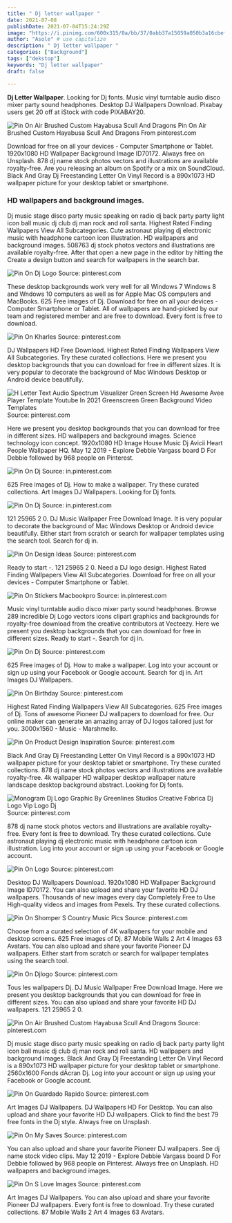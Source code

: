 ```yaml
---
title: " Dj letter wallpaper "
date: 2021-07-08
publishDate: 2021-07-04T15:24:29Z
image: "https://i.pinimg.com/600x315/0a/bb/37/0abb37a15059a050b3a16cbef786374b.jpg"
author: "Asole" # use capitalize
description: " Dj letter wallpaper "
categories: ["Background"]
tags: ["dekstop"]
keywords: "Dj letter wallpaper"
draft: false

---
```



**Dj Letter Wallpaper**. Looking for Dj fonts. Music vinyl turntable audio disco mixer party sound headphones. Desktop DJ Wallpapers Download. Pixabay users get 20 off at iStock with code PIXABAY20.

![Pin On Air Brushed Custom Hayabusa Scull And Dragons](https://i.pinimg.com/600x315/35/ab/bd/35abbddf865237d0d783cdf6fe6c7e20.jpg "Pin On Air Brushed Custom Hayabusa Scull And Dragons")
Pin On Air Brushed Custom Hayabusa Scull And Dragons From pinterest.com


Download for free on all your devices - Computer Smartphone or Tablet. 1920x1080 HD Wallpaper Background Image ID70172. Always free on Unsplash. 878 dj name stock photos vectors and illustrations are available royalty-free. Are you releasing an album on Spotify or a mix on SoundCloud. Black And Gray Dj Freestanding Letter On Vinyl Record is a 890x1073 HD wallpaper picture for your desktop tablet or smartphone.

### HD wallpapers and background images.

Dj music stage disco party music speaking on radio dj back party party light icon ball music dj club dj man rock and roll santa. Highest Rated Finding Wallpapers View All Subcategories. Cute astronaut playing dj electronic music with headphone cartoon icon illustration. HD wallpapers and background images. 508763 dj stock photos vectors and illustrations are available royalty-free. After that open a new page in the editor by hitting the Create a design button and search for wallpapers in the search bar.


![Pin On Dj Logo](https://i.pinimg.com/474x/27/5a/c3/275ac3924bb7e18d338ef41f81f17a83.jpg "Pin On Dj Logo")
Source: pinterest.com

These desktop backgrounds work very well for all Windows 7 Windows 8 and Wndows 10 computers as well as for Apple Mac OS computers and MacBooks. 625 Free images of Dj. Download for free on all your devices - Computer Smartphone or Tablet. All of wallpapers are hand-picked by our team and registered member and are free to download. Every font is free to download.

![Pin On Kharles](https://i.pinimg.com/736x/c5/18/24/c51824ed787e616f50d6ffde82398be4.jpg "Pin On Kharles")
Source: pinterest.com

DJ Wallpapers HD Free Download. Highest Rated Finding Wallpapers View All Subcategories. Try these curated collections. Here we present you desktop backgrounds that you can download for free in different sizes. It is very popular to decorate the background of Mac Windows Desktop or Android device beautifully.

![H Letter Text Audio Spectrum Visualizer Green Screen Hd Awesome Avee Player Template Youtube In 2021 Greenscreen Green Background Video Templates](https://i.pinimg.com/564x/f9/90/16/f9901602e4a2f740d636703373ab55e0.jpg "H Letter Text Audio Spectrum Visualizer Green Screen Hd Awesome Avee Player Template Youtube In 2021 Greenscreen Green Background Video Templates")
Source: pinterest.com

Here we present you desktop backgrounds that you can download for free in different sizes. HD wallpapers and background images. Science technology icon concept. 1920x1080 HD Image House Music Dj Avicii Heart People Wallpaper HQ. May 12 2019 - Explore Debbie Vargass board D For Debbie followed by 968 people on Pinterest.

![Pin On Dj](https://i.pinimg.com/originals/73/91/c9/7391c9a3730e0930588349d434ff62d5.jpg "Pin On Dj")
Source: in.pinterest.com

625 Free images of Dj. How to make a wallpaper. Try these curated collections. Art Images DJ Wallpapers. Looking for Dj fonts.

![Pin On Dj](https://i.pinimg.com/originals/20/c8/89/20c889dcd8c516478ddddaf39671306d.png "Pin On Dj")
Source: in.pinterest.com

121 25965 2 0. DJ Music Wallpaper Free Download Image. It is very popular to decorate the background of Mac Windows Desktop or Android device beautifully. Either start from scratch or search for wallpaper templates using the search tool. Search for dj in.

![Pin On Design Ideas](https://i.pinimg.com/originals/e8/0a/b4/e80ab493a09aff01564716081c18a089.png "Pin On Design Ideas")
Source: pinterest.com

Ready to start -. 121 25965 2 0. Need a DJ logo design. Highest Rated Finding Wallpapers View All Subcategories. Download for free on all your devices - Computer Smartphone or Tablet.

![Pin On Stickers Macbookpro](https://i.pinimg.com/474x/d3/08/bc/d308bc045098f98655be870b7c0bab93.jpg "Pin On Stickers Macbookpro")
Source: in.pinterest.com

Music vinyl turntable audio disco mixer party sound headphones. Browse 289 incredible Dj Logo vectors icons clipart graphics and backgrounds for royalty-free download from the creative contributors at Vecteezy. Here we present you desktop backgrounds that you can download for free in different sizes. Ready to start -. Search for dj in.

![Pin On Dj](https://i.pinimg.com/originals/a4/85/5f/a4855faede10e627e82fefd0f9fce623.jpg "Pin On Dj")
Source: pinterest.com

625 Free images of Dj. How to make a wallpaper. Log into your account or sign up using your Facebook or Google account. Search for dj in. Art Images DJ Wallpapers.

![Pin On Birthday](https://i.pinimg.com/564x/9b/a0/a7/9ba0a701753e109b9cd7630c5c066120.jpg "Pin On Birthday")
Source: pinterest.com

Highest Rated Finding Wallpapers View All Subcategories. 625 Free images of Dj. Tons of awesome Pioneer DJ wallpapers to download for free. Our online maker can generate an amazing array of DJ logos tailored just for you. 3000x1560 - Music - Marshmello.

![Pin On Product Design Inspiration](https://i.pinimg.com/originals/dd/f6/73/ddf67310532987ec88fc07f7785b1ed9.jpg "Pin On Product Design Inspiration")
Source: pinterest.com

Black And Gray Dj Freestanding Letter On Vinyl Record is a 890x1073 HD wallpaper picture for your desktop tablet or smartphone. Try these curated collections. 878 dj name stock photos vectors and illustrations are available royalty-free. 4k wallpaper HD wallpaper desktop wallpaper nature landscape desktop background abstract. Looking for Dj fonts.

![Monogram Dj Logo Graphic By Greenlines Studios Creative Fabrica Dj Logo Vip Logo Dj](https://i.pinimg.com/originals/d2/1c/42/d21c427defe801e16082e1795cef3719.jpg "Monogram Dj Logo Graphic By Greenlines Studios Creative Fabrica Dj Logo Vip Logo Dj")
Source: pinterest.com

878 dj name stock photos vectors and illustrations are available royalty-free. Every font is free to download. Try these curated collections. Cute astronaut playing dj electronic music with headphone cartoon icon illustration. Log into your account or sign up using your Facebook or Google account.

![Pin On Logo](https://i.pinimg.com/originals/89/e3/39/89e339e685772d534d5d18f55791d20e.jpg "Pin On Logo")
Source: pinterest.com

Desktop DJ Wallpapers Download. 1920x1080 HD Wallpaper Background Image ID70172. You can also upload and share your favorite HD DJ wallpapers. Thousands of new images every day Completely Free to Use High-quality videos and images from Pexels. Try these curated collections.

![Pin On Shomper S Country Music Pics](https://i.pinimg.com/originals/66/72/f0/6672f08815a0e5f78142568698f1ed30.jpg "Pin On Shomper S Country Music Pics")
Source: pinterest.com

Choose from a curated selection of 4K wallpapers for your mobile and desktop screens. 625 Free images of Dj. 87 Mobile Walls 2 Art 4 Images 63 Avatars. You can also upload and share your favorite Pioneer DJ wallpapers. Either start from scratch or search for wallpaper templates using the search tool.

![Pin On Djlogo](https://i.pinimg.com/originals/94/a5/f4/94a5f470ae417be330092e937b9a89a1.jpg "Pin On Djlogo")
Source: pinterest.com

Tous les wallpapers Dj. DJ Music Wallpaper Free Download Image. Here we present you desktop backgrounds that you can download for free in different sizes. You can also upload and share your favorite HD DJ wallpapers. 121 25965 2 0.

![Pin On Air Brushed Custom Hayabusa Scull And Dragons](https://i.pinimg.com/600x315/35/ab/bd/35abbddf865237d0d783cdf6fe6c7e20.jpg "Pin On Air Brushed Custom Hayabusa Scull And Dragons")
Source: pinterest.com

Dj music stage disco party music speaking on radio dj back party party light icon ball music dj club dj man rock and roll santa. HD wallpapers and background images. Black And Gray Dj Freestanding Letter On Vinyl Record is a 890x1073 HD wallpaper picture for your desktop tablet or smartphone. 2560x1600 Fonds dÃcran Dj. Log into your account or sign up using your Facebook or Google account.

![Pin On Guardado Rapido](https://i.pinimg.com/originals/25/bd/47/25bd47ed4346a8481eef8d04880c17d4.png "Pin On Guardado Rapido")
Source: pinterest.com

Art Images DJ Wallpapers. DJ Wallpapers HD For Desktop. You can also upload and share your favorite HD DJ wallpapers. Click to find the best 79 free fonts in the Dj style. Always free on Unsplash.

![Pin On My Saves](https://i.pinimg.com/474x/fb/e9/b0/fbe9b0970f2f06fcf2c3ec0de7c9cfdb.jpg "Pin On My Saves")
Source: pinterest.com

You can also upload and share your favorite Pioneer DJ wallpapers. See dj name stock video clips. May 12 2019 - Explore Debbie Vargass board D For Debbie followed by 968 people on Pinterest. Always free on Unsplash. HD wallpapers and background images.

![Pin On S Love Images](https://i.pinimg.com/600x315/0a/bb/37/0abb37a15059a050b3a16cbef786374b.jpg "Pin On S Love Images")
Source: pinterest.com

Art Images DJ Wallpapers. You can also upload and share your favorite Pioneer DJ wallpapers. Every font is free to download. Try these curated collections. 87 Mobile Walls 2 Art 4 Images 63 Avatars.

